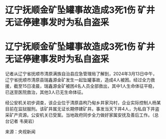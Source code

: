 # 辽宁抚顺金矿坠罐事故造成3死1伤 矿井无证停建事发时为私自盗采

# 辽宁抚顺金矿坠罐事故造成3死1伤 矿井无证停建事发时为私自盗采

记者从辽宁省抚顺市清原满族自治县应急管理局了解到，2024年3月13日中午，辽宁省抚顺市清原县瑞鑫源金矿发生一起坠罐事故，造成4人被困。经过全力救援，截至15日凌晨，瑞鑫源金矿被困4名人员全部救出，其中1人生命体征平稳，已送至医院救治，其他3人已无生命体征。

经公安机关初步调查，该企业位于清原县枸乃甸乡井家沟村，企业实际控制人杨某目前在监狱服刑。该矿井属无证长期停建矿井。事发当天下井4人，为私自下井盗采矿产资源。公安机关已受案。当地政府同步全力做好家属安抚及善后工作。（总台记者
韦昊岩）

来源：央视新闻

